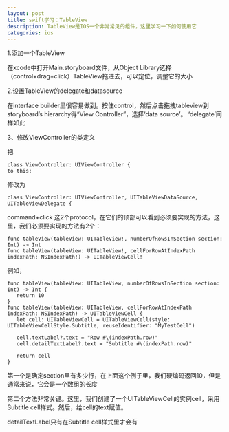 ```yaml
---
layout: post
title: swift学习：TableView
description: TableView是IOS一个非常常见的组件，这里学习一下如何使用它
categories: ios
---
```


1.添加一个TableView

在xcode中打开Main.storyboard文件，从Object Library选择（control+drag+click）TableView拖进去，可以定位，调整它的大小

2.设置TableView的delegate和datasource

在interface builder里很容易做到。按住control，然后点击拖拽tableview到storyboard’s hierarchy得“View Controller”，选择‘data source’。 ‘delegate’同样如此

3、修改ViewController的类定义

把
```
class ViewController: UIViewController {
to this:
```
修改为
```
class ViewController: UIViewController, UITableViewDataSource, UITableViewDelegate {
```

command+click 这2个protocol，在它们的顶部可以看到必须要实现的方法，这里，我们必须要实现的方法有2个：

```
func tableView(tableView: UITableView!, numberOfRowsInSection section: Int) -> Int
func tableView(tableView: UITableView!, cellForRowAtIndexPath indexPath: NSIndexPath!) -> UITableViewCell!

```

例如，

```
func tableView(tableView: UITableView, numberOfRowsInSection section:    Int) -> Int {
   return 10
}
func tableView(tableView: UITableView, cellForRowAtIndexPath indexPath: NSIndexPath) -> UITableViewCell {
   let cell: UITableViewCell = UITableViewCell(style: UITableViewCellStyle.Subtitle, reuseIdentifier: "MyTestCell")
 
   cell.textLabel?.text = "Row #\(indexPath.row)"
   cell.detailTextLabel?.text = "Subtitle #\(indexPath.row)"
 
   return cell
}
```
第一个是确定section里有多少行，在上面这个例子里，我们硬编码返回10，但是通常来说，它会是一个数组的长度

第二个方法非常关键。这里，我们创建了一个UITableViewCell的实例cell，采用Subtitle cell样式。然后，给cell的text赋值。

detailTextLabel只有在Subtitle cell样式里才会有

